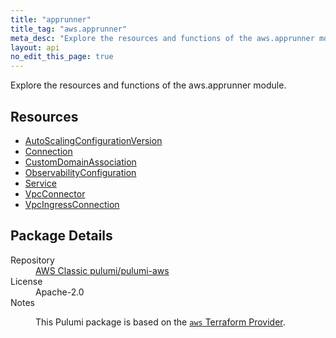 ```yaml
---
title: "apprunner"
title_tag: "aws.apprunner"
meta_desc: "Explore the resources and functions of the aws.apprunner module."
layout: api
no_edit_this_page: true
---
```


<!-- WARNING: this file was generated by Pulumi Docs Generator. -->
<!-- Do not edit by hand unless you're certain you know what you are doing! -->

Explore the resources and functions of the aws.apprunner module.

<h2 id="resources">Resources</h2>
<ul class="api">
    <li><a href="autoscalingconfigurationversion/" title="AutoScalingConfigurationVersion"><span class="api-symbol api-symbol--resource"></span>AutoScalingConfigurationVersion</a></li>
    <li><a href="connection/" title="Connection"><span class="api-symbol api-symbol--resource"></span>Connection</a></li>
    <li><a href="customdomainassociation/" title="CustomDomainAssociation"><span class="api-symbol api-symbol--resource"></span>CustomDomainAssociation</a></li>
    <li><a href="observabilityconfiguration/" title="ObservabilityConfiguration"><span class="api-symbol api-symbol--resource"></span>ObservabilityConfiguration</a></li>
    <li><a href="service/" title="Service"><span class="api-symbol api-symbol--resource"></span>Service</a></li>
    <li><a href="vpcconnector/" title="VpcConnector"><span class="api-symbol api-symbol--resource"></span>VpcConnector</a></li>
    <li><a href="vpcingressconnection/" title="VpcIngressConnection"><span class="api-symbol api-symbol--resource"></span>VpcIngressConnection</a></li>
</ul>

<h2 id="package-details">Package Details</h2>
<dl class="package-details">
	<dt>Repository</dt>
	<dd><a href="https://github.com/pulumi/pulumi-aws">AWS Classic pulumi/pulumi-aws</a></dd>
	<dt>License</dt>
	<dd>Apache-2.0</dd>
	<dt>Notes</dt>
	<dd><p>This Pulumi package is based on the <a href="https://github.com/hashicorp/terraform-provider-aws"><code>aws</code> Terraform Provider</a>.</p>
</dd>
</dl>

